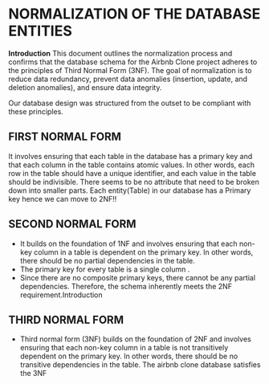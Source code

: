 # NORMALIZATION OF THE DATABASE ENTITIES
**Introduction**
This document outlines the normalization process and confirms that the database schema for the Airbnb Clone project adheres to the principles of Third Normal Form (3NF). The goal of normalization is to reduce data redundancy, prevent data anomalies (insertion, update, and deletion anomalies), and ensure data integrity.

Our database design was structured from the outset to be compliant with these principles.
## FIRST NORMAL FORM    
It involves ensuring that each table in the database has a primary key and that each column in the table contains atomic values. In other words, each row in the table should have a unique identifier, and each value in the table should be indivisible.
There seems to be no attribute that need to be broken down into smaller parts.
Each entity(Table) in our database has a Primary key hence we can move to 2NF!!

## SECOND NORMAL FORM
- It builds on the foundation of 1NF and involves ensuring that each non-key column in a table is dependent on the primary key. In other words, there should be no partial dependencies in the table.
- The primary key for every table  is a single column .
- Since there are no composite primary keys, there cannot be any partial dependencies. Therefore, the schema inherently meets the 2NF requirement.Introduction

## THIRD NORMAL FORM
- Third normal form (3NF) builds on the foundation of 2NF and involves ensuring that each non-key column in a table is not transitively dependent on the primary key. In other words, there should be no transitive dependencies in the table.
The airbnb clone database satisfies the 3NF

